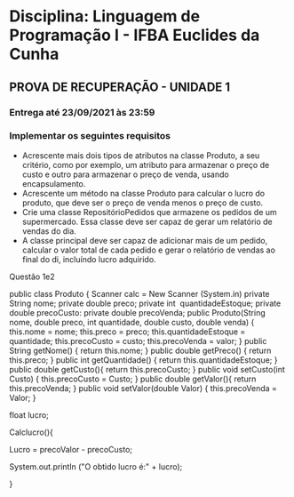 # Disciplina: Linguagem de Programação I - IFBA Euclides da Cunha

## PROVA DE RECUPERAÇÃO - UNIDADE 1

### Entrega até 23/09/2021 às 23:59

### **Implementar os seguintes requisitos**

- Acrescente mais dois tipos de atributos na classe Produto, a seu critério,
  como por exemplo, um atributo para armazenar o preço de custo e outro para
  armazenar o preço de venda, usando encapsulamento.
- Acrescente um método na classe Produto para calcular o lucro do produto,
  que deve ser o preço de venda menos o preço de custo.
- Crie uma classe RepositórioPedidos que armazene os pedidos de um supermercado.
  Essa classe deve ser capaz de gerar um relatório de vendas do dia.
- A classe principal deve ser capaz de adicionar mais de um pedido, calcular o
  valor total de cada pedido e gerar o relatório de vendas ao final do di, incluíndo
  lucro adquirido.

Questão 1e2 

public class Produto { 
Scanner calc = New Scanner (System.in)
private String nome; 
private double preco; 
private int  quantidadeEstoque; 
private double precoCusto:
private double precoVenda;
public Produto(String nome, double preco, int quantidade, double custo, double venda) { 
this.nome = nome; 
this.preco = preco; 
this.quantidadeEstoque = quantidade;
this.precoCusto = custo;
this.precoVenda = valor;
} 
public String getNome() { 
return this.nome; 
} 
public double getPreco() { 
return this.preco; 
} 
public int getQuantidade() { 
return this.quantidadeEstoque;
} 
public double getCusto(){
return this.precoCusto;
}
public void setCusto(int Custo) {
this.precoCusto = Custo;
}
public double getValor(){
return this.precoVenda;
}
public void setValor(double Valor) {
this.precoVenda = Valor;
} 

float lucro; 

Calclucro(){ 

Lucro = precoValor - precoCusto; 

System.out.println ("O obtido lucro é:" + lucro); 

}
